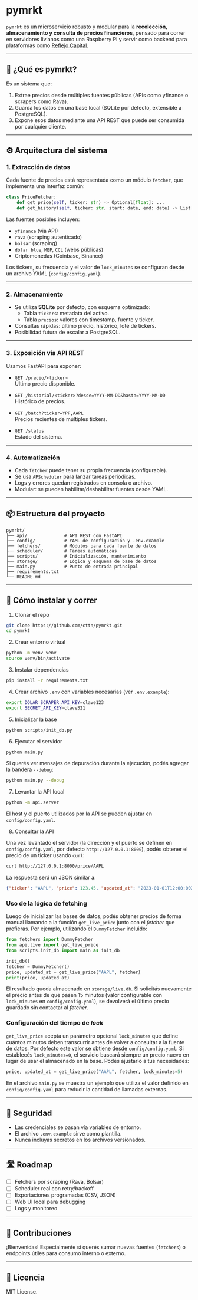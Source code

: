 # pymrkt

`pymrkt` es un microservicio robusto y modular para la **recolección, almacenamiento y consulta de precios financieros**, pensado para correr en servidores livianos como una Raspberry Pi y servir como backend para plataformas como [Reflejo Capital](https://github.com/cttn/reflejocapital).

---

## 🧠 ¿Qué es pymrkt?

Es un sistema que:
1. Extrae precios desde múltiples fuentes públicas (APIs como yfinance o scrapers como Rava).
2. Guarda los datos en una base local (SQLite por defecto, extensible a PostgreSQL).
3. Expone esos datos mediante una API REST que puede ser consumida por cualquier cliente.

---

## ⚙️ Arquitectura del sistema

### 1. Extracción de datos

Cada fuente de precios está representada como un módulo `fetcher`, que implementa una interfaz común:

```python
class PriceFetcher:
    def get_price(self, ticker: str) -> Optional[float]: ...
    def get_history(self, ticker: str, start: date, end: date) -> List[Tuple[date, float]]: ...
```

Las fuentes posibles incluyen:
- `yfinance` (via API)
- `rava` (scraping autenticado)
- `bolsar` (scraping)
- `dólar blue`, `MEP`, `CCL` (webs públicas)
- Criptomonedas (Coinbase, Binance)

Los tickers, su frecuencia y el valor de `lock_minutes` se configuran desde un
archivo YAML (`config/config.yaml`).

---

### 2. Almacenamiento

- Se utiliza **SQLite** por defecto, con esquema optimizado:
  - Tabla `tickers`: metadata del activo.
  - Tabla `precios`: valores con timestamp, fuente y ticker.
- Consultas rápidas: último precio, histórico, lote de tickers.
- Posibilidad futura de escalar a PostgreSQL.

---

### 3. Exposición vía API REST

Usamos FastAPI para exponer:

- `GET /precio/<ticker>`  
  Último precio disponible.

- `GET /historial/<ticker>?desde=YYYY-MM-DD&hasta=YYYY-MM-DD`  
  Histórico de precios.

- `GET /batch?ticker=YPF,AAPL`  
  Precios recientes de múltiples tickers.

- `GET /status`  
  Estado del sistema.

---

### 4. Automatización

- Cada `fetcher` puede tener su propia frecuencia (configurable).
- Se usa `APScheduler` para lanzar tareas periódicas.
- Logs y errores quedan registrados en consola o archivo.
- Modular: se pueden habilitar/deshabilitar fuentes desde YAML.

---

## 📦 Estructura del proyecto

```
pymrkt/
├── api/              # API REST con FastAPI
├── config/           # YAML de configuración y .env.example
├── fetchers/         # Módulos para cada fuente de datos
├── scheduler/        # Tareas automáticas
├── scripts/          # Inicialización, mantenimiento
├── storage/          # Lógica y esquema de base de datos
├── main.py           # Punto de entrada principal
├── requirements.txt
└── README.md
```

---

## 🚀 Cómo instalar y correr

1. Clonar el repo

```bash
git clone https://github.com/cttn/pymrkt.git
cd pymrkt
```

2. Crear entorno virtual

```bash
python -m venv venv
source venv/bin/activate
```

3. Instalar dependencias

```bash
pip install -r requirements.txt
```

4. Crear archivo `.env` con variables necesarias (ver `.env.example`):

```bash
export DOLAR_SCRAPER_API_KEY=clave123
export SECRET_API_KEY=clave321
```

5. Inicializar la base

```bash
python scripts/init_db.py
```

6. Ejecutar el servidor

```bash
python main.py
```

Si querés ver mensajes de depuración durante la ejecución, podés agregar la
bandera `--debug`:

```bash
python main.py --debug
```

7. Levantar la API local

```bash
python -m api.server
```
El host y el puerto utilizados por la API se pueden ajustar en
`config/config.yaml`.

8. Consultar la API

Una vez levantado el servidor (la dirección y el puerto se definen en
`config/config.yaml`, por defecto `http://127.0.0.1:8000`), podés obtener el
precio de un ticker usando `curl`:

```bash
curl http://127.0.0.1:8000/price/AAPL
```

La respuesta será un JSON similar a:

```json
{"ticker": "AAPL", "price": 123.45, "updated_at": "2023-01-01T12:00:00Z"}
```

### Uso de la lógica de fetching

Luego de inicializar las bases de datos, podés obtener precios de forma manual
llamando a la función `get_live_price` junto con el *fetcher* que prefieras. Por
ejemplo, utilizando el `DummyFetcher` incluido:

```python
from fetchers import DummyFetcher
from api.live import get_live_price
from scripts.init_db import main as init_db

init_db()
fetcher = DummyFetcher()
price, updated_at = get_live_price("AAPL", fetcher)
print(price, updated_at)
```

El resultado queda almacenado en `storage/live.db`. Si solicitás nuevamente el
precio antes de que pasen 15 minutos (valor configurable con `lock_minutes` en
`config/config.yaml`), se devolverá el último precio guardado sin contactar al
*fetcher*.

### Configuración del tiempo de *lock*

`get_live_price` acepta un parámetro opcional `lock_minutes` que define cuántos
minutos deben transcurrir antes de volver a consultar a la fuente de datos. Por
defecto este valor se obtiene desde `config/config.yaml`. Si establecés
`lock_minutes=0`, el servicio buscará siempre un precio nuevo en lugar de usar
el almacenado en la base. Podés ajustarlo a tus necesidades:

```python
price, updated_at = get_live_price("AAPL", fetcher, lock_minutes=5)
```

En el archivo `main.py` se muestra un ejemplo que utiliza el valor definido en
`config/config.yaml` para reducir la cantidad de llamadas externas.

---

## 🔐 Seguridad

- Las credenciales se pasan vía variables de entorno.
- El archivo `.env.example` sirve como plantilla.
- Nunca incluyas secretos en los archivos versionados.

---

## 🛣️ Roadmap

- [ ] Fetchers por scraping (Rava, Bolsar)
- [ ] Scheduler real con retry/backoff
- [ ] Exportaciones programadas (CSV, JSON)
- [ ] Web UI local para debugging
- [ ] Logs y monitoreo

---

## 🤝 Contribuciones

¡Bienvenidas! Especialmente si querés sumar nuevas fuentes (`fetchers`) o endpoints útiles para consumo interno o externo.

---

## 📄 Licencia

MIT License.
